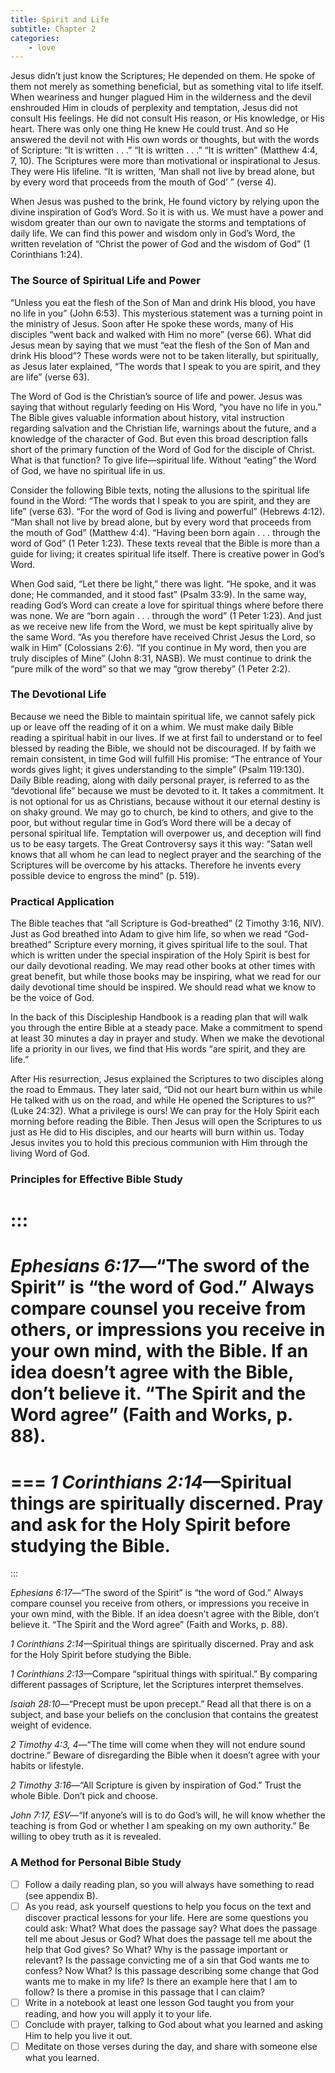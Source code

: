 ```yaml
---
title: Spirit and Life
subtitle: Chapter 2
categories:
    - love
---
```


Jesus didn’t just know the Scriptures; He depended on them. He spoke of them not merely as something beneficial, but as something vital to life itself. When weariness and hunger plagued Him in the wilderness and the devil enshrouded Him in clouds of perplexity and temptation, Jesus did not consult His feelings. He did not consult His reason, or His knowledge, or His heart. There was only one thing He knew He could trust. And so He answered the devil not with His own words or thoughts, but with the words of Scripture: “It is written . . .” “It is written . . .” “It is written” (Matthew 4:4, 7, 10). The Scriptures were more than motivational or inspirational to Jesus. They were His lifeline. “It is written, ‘Man shall not live by bread alone, but by every word that proceeds from the mouth of God’ ” (verse 4).

When Jesus was pushed to the brink, He found victory by relying upon the divine inspiration of God’s Word. So it is with us. We must have a power and wisdom greater than our own to navigate the storms and temptations of daily life. We can find this power and wisdom only in God’s Word, the written revelation of “Christ the power of God and the wisdom of God” (1 Corinthians 1:24).

### The Source of Spiritual Life and Power

“Unless you eat the flesh of the Son of Man and drink His blood, you have no life in you” (John 6:53). This mysterious statement was a turning point in the ministry of Jesus. Soon after He spoke these words, many of His disciples “went back and walked with Him no more” (verse 66). What did Jesus mean by saying that we must “eat the flesh of the Son of Man and drink His blood”? These words were not to be taken literally, but spiritually, as Jesus later explained, “The words that I speak to you are spirit, and they are life” (verse 63).

The Word of God is the Christian’s source of life and power. Jesus was saying that without regularly feeding on His Word, “you have no life in you.” The Bible gives valuable information about history, vital instruction regarding salvation and the Christian life, warnings about the future, and a knowledge of the character of God. But even this broad description falls short of the primary function of the Word of God for the disciple of Christ. What is that function? To give life—spiritual life. Without “eating” the Word of God, we have no spiritual life in us.

Consider the following Bible texts, noting the allusions to the spiritual life found in the Word: “The words that I speak to you are spirit, and they are life” (verse 63). “For the word of God is living and powerful” (Hebrews 4:12). “Man shall not live by bread alone, but by every word that proceeds from the mouth of God” (Matthew 4:4). “Having been born again . . . through the word of God” (1 Peter 1:23). These texts reveal that the Bible is more than a guide for living; it creates spiritual life itself. There is creative power in God’s Word.

When God said, “Let there be light,” there was light. “He spoke, and it was done; He commanded, and it stood fast” (Psalm 33:9). In the same way, reading God’s Word can create a love for spiritual things where before there was none. We are “born again . . . through the word” (1 Peter 1:23). And just as we receive new life from the Word, we must be kept spiritually alive by the same Word. “As you therefore have received Christ Jesus the Lord, so walk in Him” (Colossians 2:6). “If you continue in My word, then you are truly disciples of Mine” (John 8:31, NASB). We must continue to drink the “pure milk of the word” so that we may “grow thereby” (1 Peter 2:2).

### The Devotional Life

Because we need the Bible to maintain spiritual life, we cannot safely pick up or leave off the reading of it on a whim. We must make daily Bible reading a spiritual habit in our lives. If we at first fail to understand or to feel blessed by reading the Bible, we should not be discouraged. If by faith we remain consistent, in time God will fulfill His promise: “The entrance of Your words gives light; it gives understanding to the simple” (Psalm 119:130). Daily Bible reading, along with daily personal prayer, is referred to as the “devotional life” because we must be devoted to it. It takes a commitment. It is not optional for us as Christians, because without it our eternal destiny is on shaky ground. We may go to church, be kind to others, and give to the poor, but without regular time in God’s Word there will be a decay of personal spiritual life. Temptation will overpower us, and deception will find us to be easy targets. The Great Controversy says it this way: “Satan well knows that all whom he can lead to neglect prayer and the searching of the Scriptures will be overcome by his attacks. Therefore he invents every possible device to engross the mind” (p. 519).

### Practical Application

The Bible teaches that “all Scripture is God-breathed” (2 Timothy 3:16, NIV). Just as God breathed into Adam to give him life, so when we read “God-breathed” Scripture every morning, it gives spiritual life to the soul. That which is written under the special inspiration of the Holy Spirit is best for our daily devotional reading. We may read other books at other times with great benefit, but while those books may be inspiring, what we read for our daily devotional time should be inspired. We should read what we know to be the voice of God.

In the back of this Discipleship Handbook is a reading plan that will walk you through the entire Bible at a steady pace. Make a commitment to spend at least 30 minutes a day in prayer and study. When we make the devotional life a priority in our lives, we find that His words “are spirit, and they are life.”

After His resurrection, Jesus explained the Scriptures to two disciples along the road to Emmaus. They later said, “Did not our heart burn within us while He talked with us on the road, and while He opened the Scriptures to us?” (Luke 24:32). What a privilege is ours! We can pray for the Holy Spirit each morning before reading the Bible. Then Jesus will open the Scriptures to us just as He did to His disciples, and our hearts will burn within us. Today Jesus invites you to hold this precious communion with Him through the living Word of God.

### Principles for Effective Bible Study

:::
===
_Ephesians 6:17_—“The sword of the Spirit” is “the word of God.” Always compare counsel you receive from others, or impressions you receive in your own mind, with the Bible. If an idea doesn’t agree with the Bible, don’t believe it. “The Spirit and the Word agree” (Faith and Works, p. 88).
===
===
_1 Corinthians 2:14_—Spiritual things are spiritually discerned. Pray and ask for the Holy Spirit before studying the Bible.
===
:::

_Ephesians 6:17_—“The sword of the Spirit” is “the word of God.” Always compare counsel you receive from others, or impressions you receive in your own mind, with the Bible. If an idea doesn’t agree with the Bible, don’t believe it. “The Spirit and the Word agree” (Faith and Works, p. 88).

_1 Corinthians 2:14_—Spiritual things are spiritually discerned. Pray and ask for the Holy Spirit before studying the Bible.

_1 Corinthians 2:13_—Compare “spiritual things with spiritual.” By comparing different passages of Scripture, let the Scriptures interpret themselves.

_Isaiah 28:10_—“Precept must be upon precept.” Read all that there is on a subject, and base your beliefs on the conclusion that contains the greatest weight of evidence.

_2 Timothy 4:3, 4_—“The time will come when they will not endure sound doctrine.” Beware of disregarding the Bible when it doesn’t agree with your habits or lifestyle.

_2 Timothy 3:16_—“All Scripture is given by inspiration of God.” Trust the whole Bible. Don’t pick and choose.

_John 7:17, ESV_—“If anyone’s will is to do God’s will, he will know whether the teaching is from God or whether I am speaking on my own authority.” Be willing to obey truth as it is revealed.

### A Method for Personal Bible Study

- [ ] Follow a daily reading plan, so you will always have something to read (see appendix B).
- [ ] As you read, ask yourself questions to help you focus on the text and discover practical lessons for your life. Here are some questions you could ask: What? What does the passage say? What does the passage tell me about Jesus or God? What does the passage tell me about the help that God gives? So What? Why is the passage important or relevant? Is the passage convicting me of a sin that God wants me to confess? Now What? Is this passage describing some change that God wants me to make in my life? Is there an example here that I am to follow? Is there a promise in this passage that I can claim?
- [ ] Write in a notebook at least one lesson God taught you from your reading, and how you will apply it to your life.
- [ ] Conclude with prayer, talking to God about what you learned and asking Him to help you live it out.
- [ ] Meditate on those verses during the day, and share with someone else what you learned.